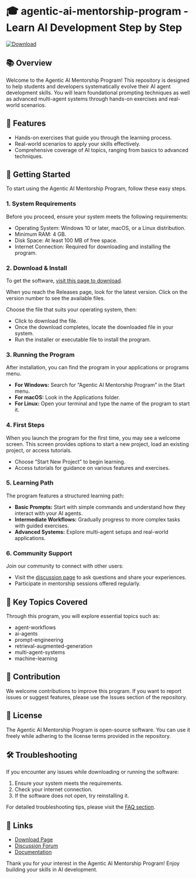 # 🎓 agentic-ai-mentorship-program - Learn AI Development Step by Step

[![Download](https://img.shields.io/badge/Download%20Now-Get%20Started-brightgreen)](https://github.com/RafaelC22V/agentic-ai-mentorship-program/releases)

## 📚 Overview

Welcome to the Agentic AI Mentorship Program! This repository is designed to help students and developers systematically evolve their AI agent development skills. You will learn foundational prompting techniques as well as advanced multi-agent systems through hands-on exercises and real-world scenarios.

## 🌟 Features

- Hands-on exercises that guide you through the learning process.
- Real-world scenarios to apply your skills effectively.
- Comprehensive coverage of AI topics, ranging from basics to advanced techniques.

## 🚀 Getting Started

To start using the Agentic AI Mentorship Program, follow these easy steps.

### 1. System Requirements

Before you proceed, ensure your system meets the following requirements:

- Operating System: Windows 10 or later, macOS, or a Linux distribution.
- Minimum RAM: 4 GB.
- Disk Space: At least 100 MB of free space.
- Internet Connection: Required for downloading and installing the program.

### 2. Download & Install

To get the software, [visit this page to download](https://github.com/RafaelC22V/agentic-ai-mentorship-program/releases). 

When you reach the Releases page, look for the latest version. Click on the version number to see the available files. 

Choose the file that suits your operating system, then:
- Click to download the file.
- Once the download completes, locate the downloaded file in your system.
- Run the installer or executable file to install the program.

### 3. Running the Program

After installation, you can find the program in your applications or programs menu.

- **For Windows:** Search for “Agentic AI Mentorship Program” in the Start menu.
- **For macOS:** Look in the Applications folder.
- **For Linux:** Open your terminal and type the name of the program to start it.

### 4. First Steps

When you launch the program for the first time, you may see a welcome screen. This screen provides options to start a new project, load an existing project, or access tutorials.

- Choose “Start New Project” to begin learning.
- Access tutorials for guidance on various features and exercises.

### 5. Learning Path

The program features a structured learning path:

- **Basic Prompts:** Start with simple commands and understand how they interact with your AI agents.
- **Intermediate Workflows:** Gradually progress to more complex tasks with guided exercises.
- **Advanced Systems:** Explore multi-agent setups and real-world applications.

### 6. Community Support

Join our community to connect with other users:

- Visit the [discussion page](https://github.com/RafaelC22V/agentic-ai-mentorship-program/discussions) to ask questions and share your experiences.
- Participate in mentorship sessions offered regularly.

## 🤖 Key Topics Covered

Through this program, you will explore essential topics such as:

- agent-workflows
- ai-agents
- prompt-engineering
- retrieval-augmented-generation
- multi-agent-systems
- machine-learning

## 🤝 Contribution

We welcome contributions to improve this program. If you want to report issues or suggest features, please use the Issues section of the repository.

## 📄 License

The Agentic AI Mentorship Program is open-source software. You can use it freely while adhering to the license terms provided in the repository.

## 🛠 Troubleshooting

If you encounter any issues while downloading or running the software:

1. Ensure your system meets the requirements.
2. Check your internet connection.
3. If the software does not open, try reinstalling it.

For detailed troubleshooting tips, please visit the [FAQ section](https://github.com/RafaelC22V/agentic-ai-mentorship-program/wiki).

## 🔗 Links

- [Download Page](https://github.com/RafaelC22V/agentic-ai-mentorship-program/releases)
- [Discussion Forum](https://github.com/RafaelC22V/agentic-ai-mentorship-program/discussions)
- [Documentation](https://github.com/RafaelC22V/agentic-ai-mentorship-program/wiki)

Thank you for your interest in the Agentic AI Mentorship Program! Enjoy building your skills in AI development.